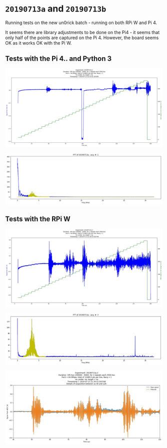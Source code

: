# `20190713a` and `20190713b`

Running tests on the new un0rick batch - running on both RPi W and Pi 4.

It seems there are library adjustments to be done on the Pi4 - it seems that only half of the points are captured on the Pi 4. However, the board seems OK as it works OK with the Pi W.

## Tests with the Pi 4.. and Python 3

![](/matty/20190713/20190713a/images/20190713a-1.jpg)

![](/matty/20190713/20190713a/images/20190713a-1-fft.jpg)

## Tests with the RPi W

![](/matty/20190713/20190713b/images/20190713a-3.jpg)

![](/matty/20190713/20190713b/images/20190713a-3-fft.jpg)

![](/matty/20190713/20190713b/images/details_40-120_20190713a-3.jpg)
